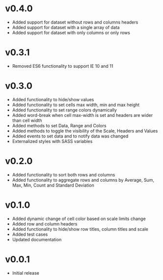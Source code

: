 v0.4.0
==================
* Added support for dataset without rows and columns headers
* Added support for dataset with a single array of data
* Added support for dataset with only columns or only rows

v0.3.1
==================
* Removed ES6 functionality to support IE 10 and 11

v0.3.0
==================
* Added functionality to hide/show values
* Added functionality to set cells max width, min and max height
* Added functionality to set range colors dynamically
* Added word-break when cell max-width is set and headers are wider than cell width
* Added methods to set Data, Range and Colors
* Added methods to toggle the visibility of the Scale, Headers and Values
* Added events to set data and to notify data was changed
* Externalized styles with SASS variables


v0.2.0
==================
* Added functionality to sort both rows and columns
* Added functionality to aggregate rows and columns by Average, Sum, Max, Min, Count and Standard Deviation

v0.1.0
==================
* Added dynamic change of cell color based on scale limits change
* Added row and column headers
* Added functionality to hide/show row titles, column titles and scale
* Added test cases
* Updated documentation

v0.0.1
==================
* Initial release
